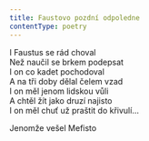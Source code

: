 ```yaml
---
title: Faustovo pozdní odpoledne
contentType: poetry
---
```


<section>

I Faustus se rád choval  
Než naučil se brkem podepsat  
I on co kadet pochodoval  
A na tři doby dělal čelem vzad  
I on měl jenom lidskou vůli  
A chtěl žít jako druzí najisto  
I on měl chuť už praštit do křivulí…

</section>

<section>

Jenomže vešel Mefisto

</section>
